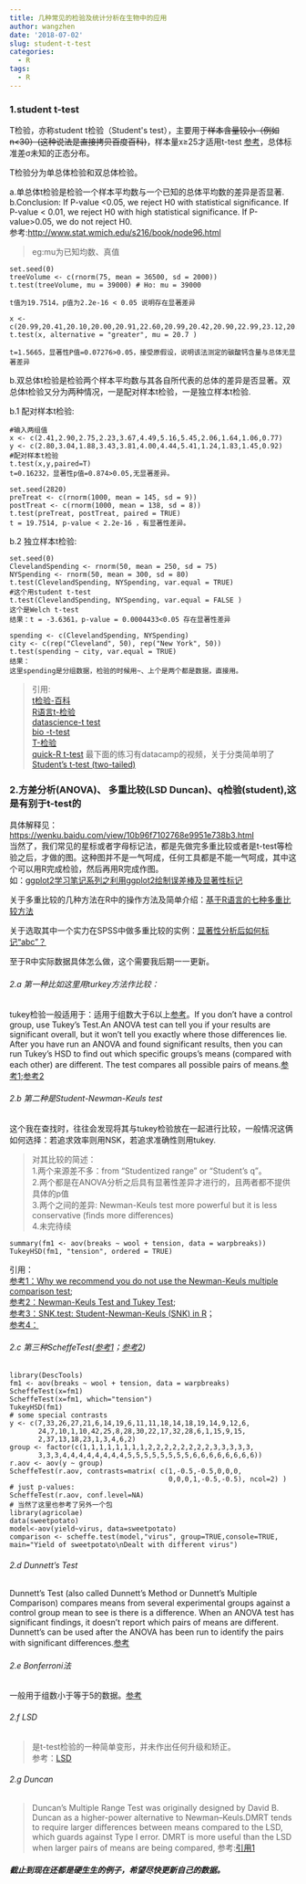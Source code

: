 ```yaml
---
title: 几种常见的检验及统计分析在生物中的应用
author: wangzhen
date: '2018-07-02'
slug: student-t-test
categories:
  - R
tags:
  - R
---
```


### 1.student t-test 

T检验，亦称student t检验（Student's test），主要用于~~样本含量较小（例如n<30）(这种说法是直接拷贝百度百科)~~，样本量x≥25才适用t-test [参考](http://www.stat.wmich.edu/s216/book/node97.html)，总体标准差σ未知的正态分布。

T检验分为单总体检验和双总体检验。

a.单总体t检验是检验一个样本平均数与一个已知的总体平均数的差异是否显著.<br>
b.Conclusion: If P-value <0.05, we reject H0 with statistical significance. If P-value < 0.01, we reject H0 with high statistical significance. If P-value>0.05, we do not reject H0. <br>
参考:http://www.stat.wmich.edu/s216/book/node96.html

> eg:mu为已知均数、真值

```{r}
set.seed(0)
treeVolume <- c(rnorm(75, mean = 36500, sd = 2000))
t.test(treeVolume, mu = 39000) # Ho: mu = 39000

t值为19.7514，p值为2.2e-16 < 0.05 说明存在显著差异

x <- c(20.99,20.41,20.10,20.00,20.91,22.60,20.99,20.42,20.90,22.99,23.12,20.89)
t.test(x, alternative = "greater", mu = 20.7 )

t=1.5665，显著性P值=0.07276>0.05，接受原假设，说明该法测定的碳酸钙含量与总体无显著差异

```
b.双总体t检验是检验两个样本平均数与其各自所代表的总体的差异是否显著。双总体t检验又分为两种情况，一是配对样本t检验，一是独立样本t检验.

b.1 配对样本t检验:

```{r}
#输入两组值
x <- c(2.41,2.90,2.75,2.23,3.67,4.49,5.16,5.45,2.06,1.64,1.06,0.77)
y <- c(2.80,3.04,1.88,3.43,3.81,4.00,4.44,5.41,1.24,1.83,1.45,0.92)
#配对样本t检验
t.test(x,y,paired=T)
t=0.16232，显著性p值=0.874>0.05,无显著差异。

set.seed(2820)
preTreat <- c(rnorm(1000, mean = 145, sd = 9))
postTreat <- c(rnorm(1000, mean = 138, sd = 8))
t.test(preTreat, postTreat, paired = TRUE)
t = 19.7514, p-value < 2.2e-16 ，有显著性差异。

```

b.2 独立样本t检验:

```{r}
set.seed(0)
ClevelandSpending <- rnorm(50, mean = 250, sd = 75)
NYSpending <- rnorm(50, mean = 300, sd = 80)
t.test(ClevelandSpending, NYSpending, var.equal = TRUE)
#这个用student t-test
t.test(ClevelandSpending, NYSpending, var.equal = FALSE )
这个是Welch t-test
结果：t = -3.6361，p-value = 0.0004433<0.05 存在显著性差异

spending <- c(ClevelandSpending, NYSpending)
city <- c(rep("Cleveland", 50), rep("New York", 50))
t.test(spending ~ city, var.equal = TRUE)
结果：
这里spending是分组数据，检验的时候用~、上个是两个都是数据，直接用。

```
> 引用:<br>[t检验-百科](https://baike.baidu.com/item/t%E6%A3%80%E9%AA%8C/9910799?fr=aladdin)<br>
> [R语言t-检验](https://blog.csdn.net/tiaaaaa/article/details/58130363)<br>
> [datascience-t test](https://datascienceplus.com/t-tests/)<br>
> [bio -t-test](https://rcompanion.org/rcompanion/d_02.html)<br>
> [T-检验](https://blog.csdn.net/m0_37777649/article/details/74937242)<br>
> [quick-R t-test](https://www.statmethods.net/stats/ttest.html) 最下面的练习有datacamp的视频，关于分类简单明了<br>
> [Student’s t-test (two-tailed)](https://stats.idre.ucla.edu/other/mult-pkg/faq/general/faq-what-are-the-differences-between-one-tailed-and-two-tailed-tests/)


### 2.方差分析(ANOVA)、 多重比较(LSD Duncan)、q检验(student),这是有别于t-test的

具体解释见：https://wenku.baidu.com/view/10b96f7102768e9951e738b3.html <br>
当然了，我们常见的星标或者字母标记法，都是先做完多重比较或者是t-test等检验之后，才做的图。这种图并不是一气呵成，任何工具都是不能一气呵成，其中这个可以用R完成检验，然后再用R完成作图。<br>
如：[ggplot2学习笔记系列之利用ggplot2绘制误差棒及显著性标记](http://ytlogos.coding.me/2017/06/25/ggplot2%E5%AD%A6%E4%B9%A0%E7%AC%94%E8%AE%B0%E7%B3%BB%E5%88%97%E4%B9%8B%E5%88%A9%E7%94%A8ggplot2%E7%BB%98%E5%88%B6%E8%AF%AF%E5%B7%AE%E6%A3%92%E5%8F%8A%E6%98%BE%E8%91%97%E6%80%A7%E6%A0%87%E8%AE%B0/)

关于多重比较的几种方法在R中的操作方法及简单介绍：[基于R语言的七种多重比较方法](https://baijiahao.baidu.com/s?id=1579153609724028605&wfr=spider&for=pc)

关于选取其中一个实力在SPSS中做多重比较的实例：[显著性分析后如何标记“abc”？](https://www.sohu.com/a/205866813_278730)

至于R中实际数据具体怎么做，这个需要我后期一一更新。

###### 2.a 第一种比如这里用turkey方法作比较：

tukey检验一般适用于：适用于组数大于6以上[参考](http://www.dxy.cn/bbs/thread/30756924#30756924)。If you don’t have a control group, use Tukey’s Test.An ANOVA test can tell you if your results are significant overall, but it won’t tell you exactly where those differences lie. After you have run an ANOVA and found significant results, then you can run Tukey’s HSD to find out which specific groups’s means (compared with each other) are different. The test compares all possible pairs of means.[参考1](http://www.statisticshowto.com/tukey-test-honest-significant-difference/);[参考2](http://www2.hawaii.edu/~taylor/z631/multcomp.pdf)

###### 2.b 第二种是Student-Newman-Keuls test

这个我在查找时，往往会发现将其与tukey检验放在一起进行比较，一般情况这俩如何选择：若追求效率则用NSK，若追求准确性则用tukey.

> 对其比较的简述：<br>
> 1.两个来源差不多：from “Studentized range” or “Student’s q”。 <br>
> 2.两个都是在ANOVA分析之后具有显著性差异才进行的，且两者都不提供具体的p值 <br>
> 3.两个之间的差异: Newman-Keuls test more powerful but it is less conservative (finds more differences) <br>
> 4.未完待续

```{r}
summary(fm1 <- aov(breaks ~ wool + tension, data = warpbreaks))
TukeyHSD(fm1, "tension", ordered = TRUE)
```
引用：<br>
[参考1：Why we recommend you do not use the Newman-Keuls multiple comparison test](https://www.graphpad.com/support/faq/why-we-recommend-you-do-not-use-the-newman-keuls-multiple-comparison-test/);<br>[参考2：Newman-Keuls Test and Tukey Test](https://www.utdallas.edu/~herve/abdi-NewmanKeuls2010-pretty.pdf);<br>[参考3：SNK.test: Student-Newman-Keuls (SNK) in R](https://rdrr.io/cran/agricolae/man/SNK.test.html)；<br>[参考4：](https://www.uvm.edu/~dhowell/gradstat/psych341/lectures/AnovaReviewFolder/class2.html)<br>

###### 2.c 第三种ScheffeTest([参考1](https://rdrr.io/cran/DescTools/man/ScheffeTest.html)；[参考2](https://www.rdocumentation.org/packages/agricolae/versions/1.2-8/topics/scheffe.test))<br>
```{r}
library(DescTools)
fm1 <- aov(breaks ~ wool + tension, data = warpbreaks)
ScheffeTest(x=fm1)
ScheffeTest(x=fm1, which="tension")
TukeyHSD(fm1)
# some special contrasts
y <- c(7,33,26,27,21,6,14,19,6,11,11,18,14,18,19,14,9,12,6,
       24,7,10,1,10,42,25,8,28,30,22,17,32,28,6,1,15,9,15,
       2,37,13,18,23,1,3,4,6,2)
group <- factor(c(1,1,1,1,1,1,1,1,2,2,2,2,2,2,2,2,3,3,3,3,3,
       3,3,3,4,4,4,4,4,4,4,4,5,5,5,5,5,5,5,5,6,6,6,6,6,6,6,6))
r.aov <- aov(y ~ group)
ScheffeTest(r.aov, contrasts=matrix( c(1,-0.5,-0.5,0,0,0,
                                       0,0,0,1,-0.5,-0.5), ncol=2) )
# just p-values:
ScheffeTest(r.aov, conf.level=NA)
# 当然了这里也参考了另外一个包
library(agricolae)
data(sweetpotato)
model<-aov(yield~virus, data=sweetpotato)
comparison <- scheffe.test(model,"virus", group=TRUE,console=TRUE,
main="Yield of sweetpotato\nDealt with different virus")
```

###### 2.d Dunnett’s Test

Dunnett’s Test (also called Dunnett’s Method or Dunnett’s Multiple Comparison) compares means from several experimental groups against a control group mean to see is there is a difference. When an ANOVA test has 
significant findings, it doesn’t report which pairs of means are different. Dunnett’s can be used after the  ANOVA has been run to identify the pairs with significant differences.[参考](http://www.statisticshowto.com/dunnetts-test/)

###### 2.e Bonferroni法

一般用于组数小于等于5的数据。[参考](http://www.dxy.cn/bbs/thread/30756924#30756924)

###### 2.f LSD

> 是t-test检验的一种简单变形，并未作出任何升级和矫正。<br>
> 参考：[LSD](http://www.upov.int/edocs/mdocs/upov/en/twc/25/twc_25_09_rev.pdf)
>
>
>

###### 2.g Duncan

> Duncan’s Multiple Range Test was originally designed by David B. Duncan as a higher-power alternative to Newman–Keuls.DMRT tends to require larger differences between means compared to the LSD, which guards against Type I error. DMRT is more useful than the LSD when larger pairs of means are being compared,
> 参考:[引用1](http://www.statisticshowto.com/duncans-multiple-range-test/)


##### 截止到现在还都是硬生生的例子，希望尽快更新自己的数据。

